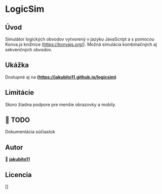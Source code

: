 # LogicSim

## Úvod

Simulátor logických obvodov vytvorený v jazyku JavaScript a s pomocou Konva.js knižnice (https://konvajs.org/). Možná simulácia kombinačných aj sekvenčných obvodov.

## Ukážka

Dostupné aj na **(https://jakubito11.github.io/logicsim)**

## Limitácie

Skoro žiadna podpore pre menšie obrazovky a mobily.

## :wrench: TODO

Dokumentácia súčiastok

## Autor

👤 **[jakubito11](https://github.com/jakubito11)**

## Licencia

[]
